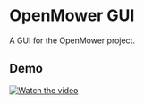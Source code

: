 # OpenMower GUI

A GUI for the OpenMower project.

## Demo

[![Watch the video](https://img.youtube.com/vi/BeHon956ir8/default.jpg)]([https://youtu.be/BeHon956ir8](https://youtu.be/BeHon956ir8))

